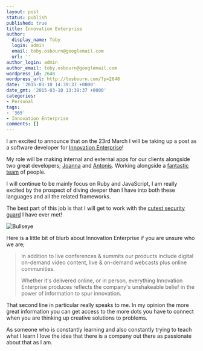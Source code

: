 ```yaml
---
layout: post
status: publish
published: true
title: Innovation Enterprise
author:
  display_name: Toby
  login: admin
  email: toby.osbourn@googlemail.com
  url: ''
author_login: admin
author_email: toby.osbourn@googlemail.com
wordpress_id: 2648
wordpress_url: http://tosbourn.com/?p=2648
date: '2015-03-10 14:39:37 +0000'
date_gmt: '2015-03-10 13:39:37 +0000'
categories:
- Personal
tags:
- '365'
- Innovation Enterprise
comments: []
---
```

<p>I am excited to announce that on the 23rd March I will be taking up a post as a software developer for <a href="http://theinnovationenterprise.com">Innovation Enterprise</a>!</p>
<p>My role will be making internal and external apps for our clients alongside two great developers; <a href="http://theinnovationenterprise.com/team/41">Joanna</a> and <a href="https://twitter.com/aberkak">Antonis</a>. Working alongside a <a href="http://theinnovationenterprise.com/team">fantastic team</a> of people.</p>
<p>I will continue to be mainly focus on Ruby and JavaScript, I am really excited by the prospect of diving deeper than I have into both these languages and all the related frameworks.</p>
<p>The best part of this job is that I will get to work with the <a href="http://theinnovationenterprise.com/team/66">cutest security guard</a> I have ever met!</p>
<p><img src="http://tosbourn.com/wp-content/uploads/2015/03/Bullseye.jpg" alt="Bullseye" /></p>
<p>Here is a little bit of blurb about Innovation Enterprise if you are unsure who we are;</p>
<blockquote>
<p>In addition to live conferences &amp; summits our products include digital on-demand video content, live &amp; on-demand webcasts plus online communities.</p>
<p>Whether it's delivered online, or in person, everything Innovation Enterprise produces reflects the company's unshakeable belief in the power of information to spur innovation.</p>
</blockquote>
<p>That second line in particular really speaks to me. In my opinion the more great information you can get access to the more dots you have to connect when you are thinking up creative solutions to problems.</p>
<p>As someone who is constantly learning and also constantly trying to teach what I learn I love the idea that there is a company out there as passionate about that as I am.</p>
